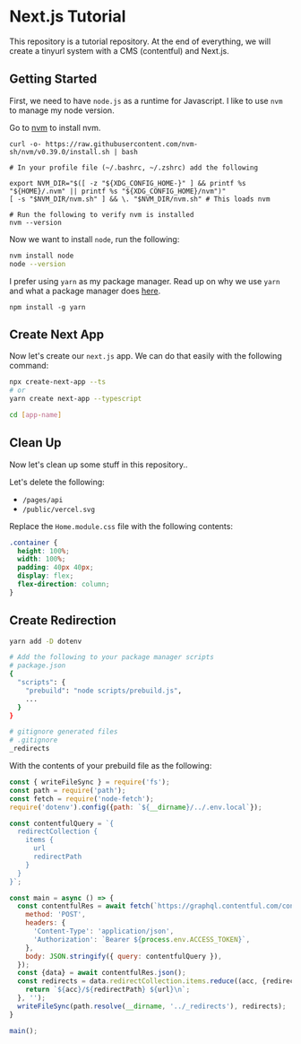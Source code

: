 # Next.js Tutorial

This repository is a tutorial repository. At the end of everything, we will create
a tinyurl system with a CMS (contentful) and Next.js.

## Getting Started

First, we need to have `node.js` as a runtime for Javascript. I like to use `nvm`
to manage my node version.

Go to [nvm](https://github.com/nvm-sh/nvm#install--update-script) to install nvm.

```
curl -o- https://raw.githubusercontent.com/nvm-sh/nvm/v0.39.0/install.sh | bash

# In your profile file (~/.bashrc, ~/.zshrc) add the following

export NVM_DIR="$([ -z "${XDG_CONFIG_HOME-}" ] && printf %s "${HOME}/.nvm" || printf %s "${XDG_CONFIG_HOME}/nvm")"
[ -s "$NVM_DIR/nvm.sh" ] && \. "$NVM_DIR/nvm.sh" # This loads nvm

# Run the following to verify nvm is installed
nvm --version
```

Now we want to install `node`, run the following:

```sh
nvm install node
node --version
```

I prefer using `yarn` as my package manager. Read up on why we use `yarn` and what a
package manager does [here](https://github.com/UCLA-Creative-Labs/internal-docs/blob/main/Frontend/README.md#package-management).

```
npm install -g yarn
```

## Create Next App

Now let's create our `next.js` app. We can do that easily with the following command:

```sh
npx create-next-app --ts
# or
yarn create next-app --typescript

cd [app-name]
```

## Clean Up

Now let's clean up some stuff in this repository..

Let's delete the following:

* `/pages/api`
* `/public/vercel.svg`

Replace the `Home.module.css` file with the following contents:

```css
.container {
  height: 100%;
  width: 100%;
  padding: 40px 40px;
  display: flex;
  flex-direction: column;
}
```

## Create Redirection

```sh
yarn add -D dotenv

# Add the following to your package manager scripts
# package.json
{
  "scripts": {
    "prebuild": "node scripts/prebuild.js",
    ...
  }
}

# gitignore generated files
# .gitignore
_redirects
```

With the contents of your prebuild file as the following:

```js
const { writeFileSync } = require('fs');
const path = require('path');
const fetch = require('node-fetch');
require('dotenv').config({path: `${__dirname}/../.env.local`});

const contentfulQuery = `{
  redirectCollection {
    items {
      url
      redirectPath
    }
  }
}`;

const main = async () => {
  const contentfulRes = await fetch(`https://graphql.contentful.com/content/v1/spaces/${process.env.SPACE_ID}`, {
    method: 'POST',
    headers: {
      'Content-Type': 'application/json',
      'Authorization': `Bearer ${process.env.ACCESS_TOKEN}`,
    },
    body: JSON.stringify({ query: contentfulQuery }),
  });
  const {data} = await contentfulRes.json();
  const redirects = data.redirectCollection.items.reduce((acc, {redirectPath, url}) => {
    return `${acc}/${redirectPath} ${url}\n`;
  }, '');
  writeFileSync(path.resolve(__dirname, '../_redirects'), redirects);
}

main();
```
